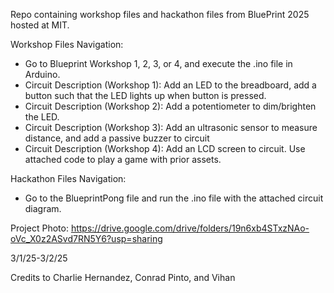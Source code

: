 Repo containing workshop files and hackathon files from BluePrint 2025 hosted at MIT.

Workshop Files Navigation:
- Go to Blueprint Workshop 1, 2, 3, or 4, and execute the .ino file in Arduino.
- Circuit Description (Workshop 1): Add an LED to the breadboard, add a button such that the LED lights up when button is pressed.
- Circuit Description (Workshop 2): Add a potentiometer to dim/brighten the LED.
- Circuit Description (Workshop 3): Add an ultrasonic sensor to measure distance, and add a passive buzzer to circuit
- Circuit Description (Workshop 4): Add an LCD screen to circuit. Use attached code to play a game with prior assets.

Hackathon Files Navigation:
- Go to the BlueprintPong file and run the .ino file with the attached circuit diagram.

Project Photo: https://drive.google.com/drive/folders/19n6xb4STxzNAo-oVc_X0z2ASvd7RN5Y6?usp=sharing

3/1/25-3/2/25

Credits to Charlie Hernandez, Conrad Pinto, and Vihan
